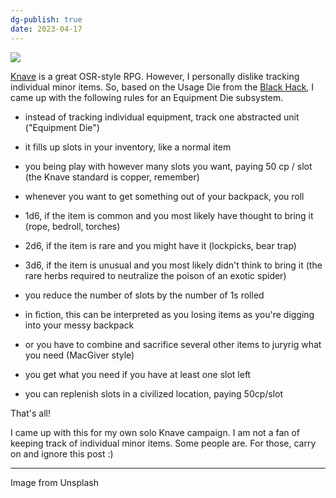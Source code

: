 ```yaml
---
dg-publish: true
date: 2023-04-17
---
```

  

![](https://i.imgur.com/ubv4X5T.jpg)

  

[Knave](https://www.drivethrurpg.com/product/250888/Knave) is a great OSR-style RPG. However, I personally dislike tracking individual minor items. So, based on the Usage Die from the [Black Hack](https://www.drivethrurpg.com/product/255088/the-black-hack-second-edition), I came up with the following rules for an Equipment Die subsystem.

  

- instead of tracking individual equipment, track one abstracted unit ("Equipment Die")

- it fills up slots in your inventory, like a normal item

- you being play with however many slots you want, paying 50 cp / slot (the Knave standard is copper, remember)

- whenever you want to get something out of your backpack, you roll

- 1d6, if the item is common and you most likely have thought to bring it (rope, bedroll, torches)

- 2d6, if the item is rare and you might have it (lockpicks, bear trap)

- 3d6, if the item is unusual and you most likely didn't think to bring it (the rare herbs required to neutralize the poison of an exotic spider)

- you reduce the number of slots by the number of 1s rolled

- in fiction, this can be interpreted as you losing items as you're digging into your messy backpack

- or you have to combine and sacrifice several other items to juryrig what you need (MacGiver style)

- you get what you need if you have at least one slot left

- you can replenish slots in a civilized location, paying 50cp/slot

  

That's all!

  

I came up with this for my own solo Knave campaign. I am not a fan of keeping track of individual minor items. Some people are. For those, carry on and ignore this post :)

  

---

  

Image from Unsplash